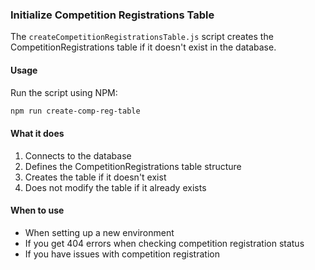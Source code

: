 ### Initialize Competition Registrations Table

The `createCompetitionRegistrationsTable.js` script creates the CompetitionRegistrations table if it doesn't exist in the database.

#### Usage

Run the script using NPM:

```bash
npm run create-comp-reg-table
```

#### What it does

1. Connects to the database
2. Defines the CompetitionRegistrations table structure
3. Creates the table if it doesn't exist
4. Does not modify the table if it already exists

#### When to use

- When setting up a new environment
- If you get 404 errors when checking competition registration status
- If you have issues with competition registration 